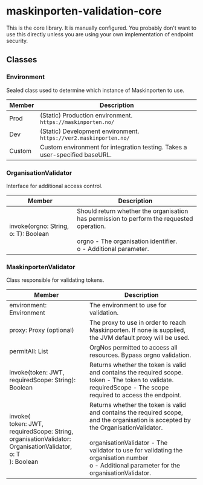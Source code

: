 # maskinporten-validation-core
This is the core library. It is manually configured. You probably don't want to use this directly unless you are using your own implementation of endpoint security.

## Classes

### Environment
Sealed class used to determine which instance of Maskinporten to use.

Member | Description
---|---
Prod | (Static) Production environment. `https://maskinporten.no/`
Dev | (Static) Development environment. `https://ver2.maskinporten.no/`
Custom | Custom environment for integration testing. Takes a user-specified baseURL.

### OrganisationValidator
Interface for additional access control.

Member | Description
---|---
invoke(orgno: String, o: T): Boolean | Should return whether the organisation has permission to perform the requested operation. <br><br> orgno - The organisation identifier. <br> o - Additional parameter.

### MaskinportenValidator
Class responsible for validating tokens.

Member | Description
---|---
environment: Environment | The environment to use for validation.
proxy: Proxy (optional) | The proxy to use in order to reach Maskinporten. If none is supplied, the JVM default proxy will be used.
permitAll: List<String> | OrgNos permitted to access all resources. Bypass orgno validation.
invoke(token: JWT, requiredScope: String): Boolean | Returns whether the token is valid and contains the required scope. <br> token - The token to validate. <br> requiredScope - The scope required to access the endpoint.
invoke( <br> token: JWT, <br> requiredScope: String, <br> organisationValidator: OrganisationValidator<T>, <br> o: T <br> ): Boolean | Returns whether the token is valid and contains the required scope, and the organisation is accepted by the OrganisationValidator. <br><br> organisationValidator - The validator to use for validating the organisation number <br> o - Additional parameter for the organisationValidator.